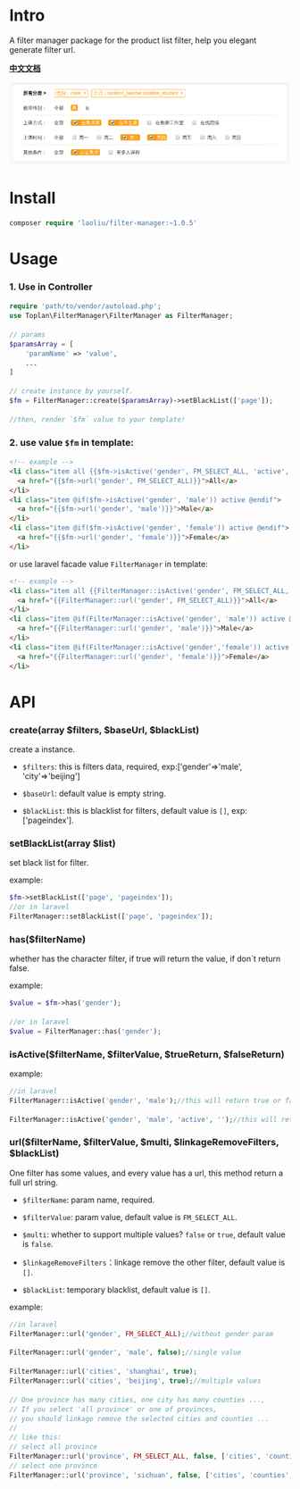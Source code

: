 # Intro

A filter manager package for the product list filter, help you elegant generate filter url.

**[中文文档](https://github.com/182050940/filter-manager/blob/master/README_CN.md)**

![demo image](fm-demo2.png)

# Install

```php
composer require 'laoliu/filter-manager:~1.0.5'
```

# Usage

### 1. Use in Controller

```php
require 'path/to/vendor/autoload.php';
use Toplan\FilterManager\FilterManager as FilterManager;

// params
$paramsArray = [
    'paramName' => 'value',
    ...
]

// create instance by yourself.
$fm = FilterManager::create($paramsArray)->setBlackList(['page']);

//then, render `$fm` value to your template!
```

### 2. use value `$fm` in template:
```html
<!-- example -->
<li class="item all {{$fm->isActive('gender', FM_SELECT_ALL, 'active', '')}}">
  <a href="{{$fm->url('gender', FM_SELECT_ALL)}}">All</a>
</li>
<li class="item @if($fm->isActive('gender', 'male')) active @endif">
  <a href="{{$fm->url('gender', 'male')}}">Male</a>
</li>
<li class="item @if($fm->isActive('gender', 'female')) active @endif">
  <a href="{{$fm->url('gender', 'female')}}">Female</a>
</li>
```

or use laravel facade value `FilterManager` in template:
```html
<!-- example -->
<li class="item all {{FilterManager::isActive('gender', FM_SELECT_ALL, 'active', '')}}">
  <a href="{{FilterManager::url('gender', FM_SELECT_ALL)}}">All</a>
</li>
<li class="item @if(FilterManager::isActive('gender', 'male')) active @endif">
  <a href="{{FilterManager::url('gender', 'male')}}">Male</a>
</li>
<li class="item @if(FilterManager::isActive('gender','female')) active @endif">
  <a href="{{FilterManager::url('gender', 'female')}}">Female</a>
</li>
```

# API

### create(array $filters, $baseUrl, $blackList)

create a instance.

- `$filters`: this is filters data, required, exp:['gender'=>'male', 'city'=>'beijing']

- `$baseUrl`: default value is empty string.

- `$blackList`: this is blacklist for filters, default value is `[]`, exp:['pageindex'].
 
### setBlackList(array $list)

set black list for filter.

example:
```php
$fm->setBlackList(['page', 'pageindex']);
//or in laravel
FilterManager::setBlackList(['page', 'pageindex']);
```

### has($filterName)

whether has the character filter, if true will return the value, if don`t return false.

example:
```php
$value = $fm->has('gender');

//or in laravel
$value = FilterManager::has('gender');
```

### isActive($filterName, $filterValue, $trueReturn, $falseReturn)

example:
```php
//in laravel
FilterManager::isActive('gender', 'male');//this will return true or false;

FilterManager::isActive('gender', 'male', 'active', '');//this will return 'active' or '';
```
 
### url($filterName, $filterValue, $multi, $linkageRemoveFilters, $blackList)

One filter has some values, and every value has a url, this method return a full url string.

- `$filterName`: param name, required.

- `$filterValue`: param value, default value is `FM_SELECT_ALL`.

- `$multi`: whether to support multiple values? `false` or `true`, default value is `false`.

- `$linkageRemoveFilters`：linkage remove the other filter, default value is `[]`.

- `$blackList`: temporary blacklist, default value is ``[]``.

example:
```php
//in laravel
FilterManager::url('gender', FM_SELECT_ALL);//without gender param

FilterManager::url('gender', 'male', false);//single value

FilterManager::url('cities', 'shanghai', true);
FilterManager::url('cities', 'beijing', true);//multiple values

// One province has many cities, one city has many counties ...,
// If you select 'all province' or one of provinces,
// you should linkage remove the selected cities and counties ...
//
// like this:
// select all province
FilterManager::url('province', FM_SELECT_ALL, false, ['cities', 'counties', ...]);//linkage remove selected cities
// select one province
FilterManager::url('province', 'sichuan', false, ['cities', 'counties', ...]);//linkage remove selected cities
```
